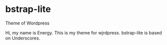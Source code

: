 # bstrap-lite
Theme of Wordpress

Hi, my name is Energy. 
This is my theme for wjrdpress.
bstrap-lite is based on Underscores.


